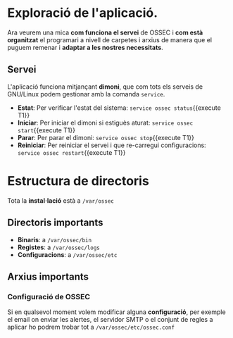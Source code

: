 # Exploració de l'aplicació.
Ara veurem una mica **com funciona el servei** de OSSEC i **com està organitzat** el programari a nivell de carpetes i arxius de manera que el puguem remenar i **adaptar a les nostres necessitats**.
## Servei
L'aplicació funciona mitjançant **dimoni**, que com tots els serveis de GNU/Linux podem gestionar amb la comanda `service`.
- **Estat**: Per verificar l'estat del sistema: `service ossec status`{{execute T1}}
- **Iniciar**: Per iniciar el dimoni si estiguès aturat: `service ossec start`{{execute T1}}
- **Parar**: Per parar el dimoni: `service ossec stop`{{execute T1}}
- **Reiniciar**: Per reiniciar el servei i que re-carregui configuracions: `service ossec restart`{{execute T1}}
# Estructura de directoris
Tota la **instal·lació** està a `/var/ossec`
## Directoris importants
- **Binaris**: a `/var/ossec/bin`
- **Registes**: a `/var/ossec/logs`
- **Configuracions**: a `/var/ossec/etc`
## Arxius importants
### Configuració de OSSEC
Si en qualsevol moment volem modificar alguna **configuració**, per exemple el email on enviar les alertes, el servidor SMTP o el conjunt de regles a aplicar ho podrem trobar tot a `/var/ossec/etc/ossec.conf`

